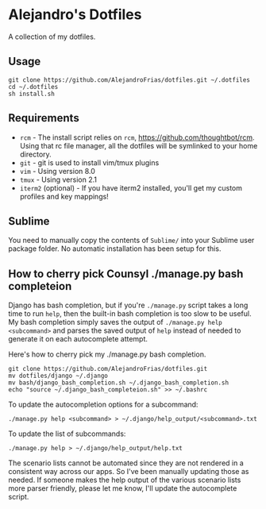 # Alejandro's Dotfiles

A collection of my dotfiles.

## Usage

```
git clone https://github.com/AlejandroFrias/dotfiles.git ~/.dotfiles
cd ~/.dotfiles
sh install.sh
```

## Requirements

  * `rcm` - The install script relies on `rcm`, https://github.com/thoughtbot/rcm. Using
    that rc file manager, all the dotfiles will be symlinked to your home directory.
  * `git` - git is used to install vim/tmux plugins
  * `vim` - Using version 8.0
  * `tmux` - Using version 2.1
  * `iterm2` (optional) - If you have iterm2 installed, you'll get my custom profiles and key mappings!

## Sublime

You need to manually copy the contents of `Sublime/` into your Sublime user package folder.
No automatic installation has been setup for this.


## How to cherry pick Counsyl ./manage.py bash completeion

Django has bash completion, but if you're `./manage.py` script takes a long time to run `help`, then
the built-in bash completion is too slow to be useful. My bash completion simply saves the output of
`./manage.py help <subcommand>` and parses the saved output of `help` instead of needed to generate
it on each autocomplete attempt. 

Here's how to cherry pick my ./manage.py bash completion.
```
git clone https://github.com/AlejandroFrias/dotfiles.git
mv dotfiles/django ~/.django
mv bash/django_bash_completion.sh ~/.django_bash_completion.sh
echo "source ~/.django_bash_completeion.sh" >> ~/.bashrc
```

To update the autocompletion options for a subcommand:
```
./manage.py help <subcommand> > ~/.django/help_output/<subcommand>.txt
```

To update the list of subcommands:
```
./manage.py help > ~/.django/help_output/help.txt
```

The scenario lists cannot be automated since they are not rendered in a consistent way across our apps.
So I've been manually updating those as needed. If someone makes the help output of the various scenario
lists more parser friendly, please let me know, I'll update the autocomplete script.
